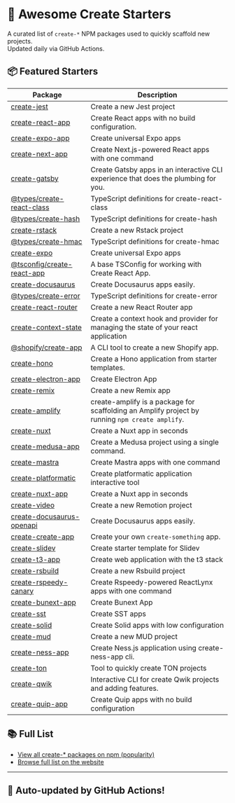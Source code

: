 # 🌱 Awesome Create Starters

A curated list of `create-*` NPM packages used to quickly scaffold new projects.  
Updated daily via GitHub Actions.

## 📦 Featured Starters

| Package | Description |
| ------- | ----------- |
| [create-jest](https://www.npmjs.com/package/create-jest) | Create a new Jest project |
| [create-react-app](https://www.npmjs.com/package/create-react-app) | Create React apps with no build configuration. |
| [create-expo-app](https://www.npmjs.com/package/create-expo-app) | Create universal Expo apps |
| [create-next-app](https://www.npmjs.com/package/create-next-app) | Create Next.js-powered React apps with one command |
| [create-gatsby](https://www.npmjs.com/package/create-gatsby) | Create Gatsby apps in an interactive CLI experience that does the plumbing for you. |
| [@types/create-react-class](https://www.npmjs.com/package/@types/create-react-class) | TypeScript definitions for create-react-class |
| [@types/create-hash](https://www.npmjs.com/package/@types/create-hash) | TypeScript definitions for create-hash |
| [create-rstack](https://www.npmjs.com/package/create-rstack) | Create a new Rstack project |
| [@types/create-hmac](https://www.npmjs.com/package/@types/create-hmac) | TypeScript definitions for create-hmac |
| [create-expo](https://www.npmjs.com/package/create-expo) | Create universal Expo apps |
| [@tsconfig/create-react-app](https://www.npmjs.com/package/@tsconfig/create-react-app) | A base TSConfig for working with Create React App. |
| [create-docusaurus](https://www.npmjs.com/package/create-docusaurus) | Create Docusaurus apps easily. |
| [@types/create-error](https://www.npmjs.com/package/@types/create-error) | TypeScript definitions for create-error |
| [create-react-router](https://www.npmjs.com/package/create-react-router) | Create a new React Router app |
| [create-context-state](https://www.npmjs.com/package/create-context-state) | Create a context hook and provider for managing the state of your react application |
| [@shopify/create-app](https://www.npmjs.com/package/@shopify/create-app) | A CLI tool to create a new Shopify app. |
| [create-hono](https://www.npmjs.com/package/create-hono) | Create a Hono application from starter templates. |
| [create-electron-app](https://www.npmjs.com/package/create-electron-app) | Create Electron App |
| [create-remix](https://www.npmjs.com/package/create-remix) | Create a new Remix app |
| [create-amplify](https://www.npmjs.com/package/create-amplify) | create-amplify is a package for scaffolding an Amplify project by running `npm create amplify`. |
| [create-nuxt](https://www.npmjs.com/package/create-nuxt) | Create a Nuxt app in seconds |
| [create-medusa-app](https://www.npmjs.com/package/create-medusa-app) | Create a Medusa project using a single command. |
| [create-mastra](https://www.npmjs.com/package/create-mastra) | Create Mastra apps with one command |
| [create-platformatic](https://www.npmjs.com/package/create-platformatic) | Create platformatic application interactive tool |
| [create-nuxt-app](https://www.npmjs.com/package/create-nuxt-app) | Create a Nuxt app in seconds |
| [create-video](https://www.npmjs.com/package/create-video) | Create a new Remotion project |
| [create-docusaurus-openapi](https://www.npmjs.com/package/create-docusaurus-openapi) | Create Docusaurus apps easily. |
| [create-create-app](https://www.npmjs.com/package/create-create-app) | Create your own `create-something` app. |
| [create-slidev](https://www.npmjs.com/package/create-slidev) | Create starter template for Slidev |
| [create-t3-app](https://www.npmjs.com/package/create-t3-app) | Create web application with the t3 stack |
| [create-rsbuild](https://www.npmjs.com/package/create-rsbuild) | Create a new Rsbuild project |
| [create-rspeedy-canary](https://www.npmjs.com/package/create-rspeedy-canary) | Create Rspeedy-powered ReactLynx apps with one command |
| [create-bunext-app](https://www.npmjs.com/package/create-bunext-app) | Create Bunext App |
| [create-sst](https://www.npmjs.com/package/create-sst) | Create SST apps |
| [create-solid](https://www.npmjs.com/package/create-solid) | Create Solid apps with low configuration |
| [create-mud](https://www.npmjs.com/package/create-mud) | Create a new MUD project |
| [create-ness-app](https://www.npmjs.com/package/create-ness-app) | Create Ness.js application using create-ness-app cli. |
| [create-ton](https://www.npmjs.com/package/create-ton) | Tool to quickly create TON projects |
| [create-qwik](https://www.npmjs.com/package/create-qwik) | Interactive CLI for create Qwik projects and adding features. |
| [create-quip-app](https://www.npmjs.com/package/create-quip-app) | Create Quip apps with no build configuration |

## 📚 Full List

- [View all create-* packages on npm (popularity)](https://www.npmjs.com/search?q=create-&ranking=popularity)
- [Browse full list on the website](https://project42da.github.io/awesome-create-starters/)

---

## 🤖 Auto-updated by GitHub Actions!
